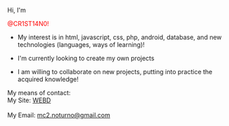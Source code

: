 Hi, I'm <p style="color: #ff0000;">@CR1ST14N0!</p>

- My interest is in html, javascript, css, php, android, database, and new technologies (languages, ways of learning)!

- I'm currently looking to create my own projects

- I am willing to collaborate on new projects, putting into practice the acquired knowledge!

My means of contact:
<br>
 My Site: <a href="https://webd.com.br">WEBD</a> 
 <br>
 <br>
 My Email:  <a href="mailto:mc2.noturno@gmail.com">mc2.noturno@gmail.com</a>
<!---
CR1ST14N0/CR1ST14N0 is a ✨ special ✨ repository because its `README.md` (this file) appears on your GitHub profile.
You can click the Preview link to take a look at your changes.
--->
